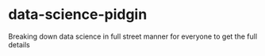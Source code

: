# data-science-pidgin
Breaking down data science in full street manner for everyone to get the full details
